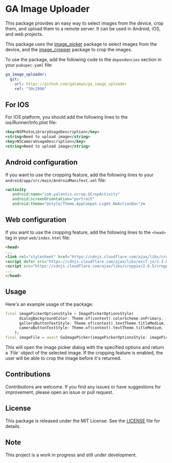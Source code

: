 # GA Image Uploader

This package provides an easy way to select images from the device, crop them, and upload them to a remote server. It can be used in Android, iOS, and web projects.

This package uses the [image_picker](https://pub.dev/packages/image_picker) package to select images from the device, and the [image_cropper](https://pub.dev/packages/image_cropper) package to crop the images.

To use the package, add the following code to the `dependencies` section in your `pubspec.yaml` file:
```yaml
ga_image_uploader:
  git:
    url: https://github.com/gataman/ga_image_uploader
    ref: "39c2996"
```


## For IOS
For IOS platform, you should add the following lines to the ios/Runner/Info.plist file:

```xml
<key>NSPhotoLibraryUsageDescription</key>
<string>Need to upload image</string>
<key>NSCameraUsageDescription</key>
<string>Need to upload image</string>
```



## Android configuration
If you want to use the cropping feature, add the following lines to your
`android/app/src/main/AndroidManifest.xml` file:
```xml
<activity
   android:name="com.yalantis.ucrop.UCropActivity"
   android:screenOrientation="portrait"  
   android:theme="@style/Theme.AppCompat.Light.NoActionBar"/>
```

## Web configuration
If you want to use the cropping feature, add the following lines to the `<head>` tag in your `web/index.html` file:

```html
<head>
...
<link rel="stylesheet" href="https://cdnjs.cloudflare.com/ajax/libs/croppie/2.6.5/croppie.css" />
<script defer src="https://cdnjs.cloudflare.com/ajax/libs/exif-js/2.3.0/exif.js"></script>
<script src="https://cdnjs.cloudflare.com/ajax/libs/croppie/2.6.5/croppie.min.js"></script>
...
</head>
```

## Usage
Here's an example usage of the package:

```dart
final imagePickerOptionsStyle = ImagePickerOptionsStyle(
      dialogBackgroundColor: Theme.of(context).colorScheme.onPrimary,
      galleryButtonTextStyle: Theme.of(context).textTheme.titleMedium,
      cameraButtonTextStyle: Theme.of(context).textTheme.titleMedium,
    );
final imageFile = await GaImagePicker(imagePickerOptionsStyle: imagePickerOptionsStyle).pickImage(context: context);
```

This will open the image picker dialog with the specified options and return a *\`File\`* object of the selected image. If the cropping feature is enabled, the user will be able to crop the image before it's returned.

## Contributions
Contributions are welcome. If you find any issues or have suggestions for improvement, please open an issue or pull request.

## License
This package is released under the MIT License. See the [LICENSE](https://github.com/gataman/ga_image_uploader/blob/main/LICENSE) file for details.

## Note
This project is a work in progress and still under development.


